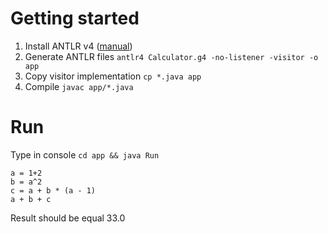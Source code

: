 Getting started
===============

1. Install ANTLR v4 ([manual](https://github.com/antlr/antlr4/blob/master/doc/getting-started.md#installation))
1. Generate ANTLR files `antlr4 Calculator.g4 -no-listener -visitor -o app`
1. Copy visitor implementation `cp *.java app`
1. Compile `javac app/*.java`

Run
===

Type in console `cd app && java Run`

```
a = 1+2
b = a^2
c = a + b * (a - 1)
a + b + c
```

Result should be equal 33.0
